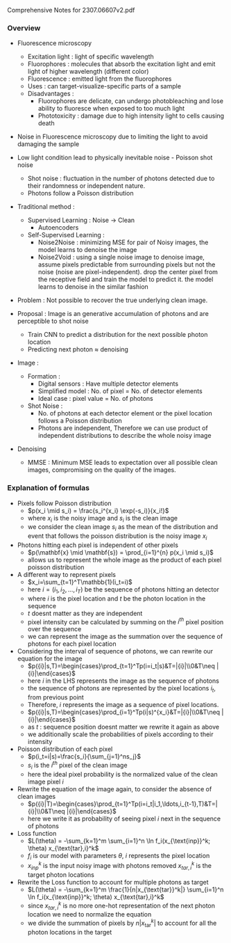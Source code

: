 Comprehensive Notes for 2307.06607v2.pdf

### Overview 
- Fluorescence microscopy 
	- Excitation light : light of specific wavelength
	- Fluorophores : molecules that absorb the excitation light and emit light of higher wavelength (different color)
	- Fluorescence : emitted light from the fluorophores
	- Uses : can target-visualize-specific parts of a sample
	- Disadvantages : 
		- Fluorophores are delicate, can undergo photobleaching and lose ability to fluoresce when exposed to too much light
		- Phototoxicity : damage due to high intensity light to cells causing death

- Noise in Fluorescence microscopy due to limiting the light to avoid damaging the sample
- Low light condition lead to physically inevitable noise - Poisson shot noise
	- Shot noise : fluctuation in the number of photons detected due to their randomness or independent nature.
	- Photons follow a Poisson distribution

- Traditional method : 
	- Supervised Learning : Noise -> Clean
		- Autoencoders
	- Self-Supervised Learning : 
		- Noise2Noise : minimizing MSE for pair of Noisy images, the model learns to denoise the image
		- Noise2Void : using a single noise image to denoise image, assume pixels predictable from surrounding pixels but not the noise (noise are pixel-independent). drop the center pixel from the receptive field and train the model to predict it. the model learns to denoise in the similar fashion
- Problem : Not possible to recover the true underlying clean image.
- Proposal : Image is an generative accumulation of photons and are perceptible to shot noise
	- Train CNN to predict a distribution for the next possible photon location
	- Predicting next photon $\approx$ denoising

- Image : 
	- Formation :
		- Digital sensors : Have multiple detector elements 
		- Simplified model : No. of pixel = No. of detector elements
		- Ideal case : pixel value = No. of photons
	- Shot Noise :
		- No. of photons at each detector element or the pixel location follows a Poisson distribution
		- Photons are independent, Therefore we can use product of independent distributions to describe the whole noisy image

- Denoising
	- MMSE : Minimum MSE leads to expectation over all possible clean images, compromising on the quality of the images.


### Explanation of formulas
- Pixels follow Poisson distribution
	- $p(x_i \mid s_i) = \frac{s_i^{x_i} \exp(-s_i)}{x_i!}$
	- where $x_i$ is the noisy image and $s_i$ is the clean image
	- we consider the clean image $s_i$ as the mean of the distribution and event that follows the poisson distribution is the noisy image $x_i$
- Photons hitting each pixel is independent of other pixels
	- $p(\mathbf{x} \mid \mathbf{s}) = \prod_{i=1}^{n} p(x_i \mid s_i)$
	- allows us to represent the whole image as the product of each pixel poisson distribution
- A different way to represent pixels
	- $x_i=\sum_{t=1}^T\mathbb{1}(i_t=i)$
	- here $i = (i_1, i_2, ..., i_T)$ be the sequence of photons hitting an detector
	- where $i$ is the pixel location and $t$ be the photon location in the sequence
	- $t$ doesnt matter as they are independent
	- pixel intensity can be calculated by summing on the $i^{th}$ pixel position over the sequence
	- we can represent the image as the summation over the sequence of photons for each pixel location
- Considering the interval of sequence of photons, we can rewrite our equation for the image
	- $p({i}|s,T)=\begin{cases}\prod_{t=1}^Tp(i=i_t|s)&T=|{i}|\\0&T\neq |{i}|\end{cases}$
	- here $i$ in the LHS represents the image as the sequence of photons
	- the sequence of photons are represented by the pixel locations $i_t$, from previous point
	- Therefore, $i$ represents the image as a sequence of pixel locations.
	- $p({i}|s,T)=\begin{cases}\prod_{i=1}^Tp(i|s)^{x_i}&T=|{i}|\\0&T\neq |{i}|\end{cases}$
	- as $t$ : sequence position doesnt matter we rewrite it again as above
	- we additionally scale the probabilities of pixels according to their intensity
- Poisson distribution of each pixel
	- $p(i_t=i|s)=\frac{s_i}{\sum_{j=1}^ns_j}$
	- $s_i$ is the $i^{th}$ pixel of the clean image
	- here the ideal pixel probability is the normalized value of the clean image pixel $i$
- Rewrite the equation of the image again, to consider the absence of clean images
	- $p({i}|T)=\begin{cases}\prod_{t=1}^Tp(i=i_t|i_1,\ldots,i_{t-1},T)&T=|{i}|\\0&T\neq |{i}|\end{cases}$
	- here we write it as probability of seeing pixel ${i}$ next in the sequence of photons
- Loss function
	- $L(\theta) = -\sum_{k=1}^m \sum_{i=1}^n \ln f_i(x_{\text{inp}}^k; \theta) x_{\text{tar},i}^k$
	- $f_i$ is our model with parameters $\theta$, ${i}$ represents the pixel location
	- $x_{inp}^k$ is the input noisy image with photons removed $x_{tar,i}^k$ is the target photon locations
- Rewrite the Loss function to account for multiple photons as target
	- $L(\theta) = -\sum_{k=1}^m \frac{1}{n|x_{\text{tar}}^k|} \sum_{i=1}^n \ln f_i(x_{\text{inp}}^k; \theta) x_{\text{tar},i}^k$
	- since $x_{tar,i}^k$ is no more one-hot representation of the next photon location we need to normalize the equation
	- we divide the summation of pixels by ${n|x_{\text{tar}}^k|}$ to account for all the photon locations in the target


